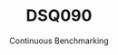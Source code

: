 ---
layout: docu
title: DSQ090
subtitle: Continuous Benchmarking
selected: TPC-DS
expanded: Benchmarking
benchmark: /individual_results/DSQ090.html
---